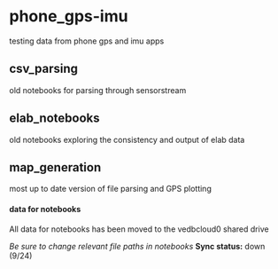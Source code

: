 # phone_gps-imu
testing data from phone gps and imu apps

## csv_parsing
old notebooks for parsing through sensorstream 

## elab_notebooks
old notebooks exploring the consistency and output of elab data

## map_generation
most up to date version of file parsing and GPS plotting

#### data for notebooks
All data for notebooks has been moved to the vedbcloud0 shared drive

*Be sure to change relevant file paths in notebooks*
**Sync status:** down (9/24)
